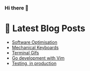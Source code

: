 ### Hi there 👋



# 📩 Latest Blog Posts 
<!-- BLOG-POST-LIST:START -->
- [Software Optimisation](http://shanehowearth.com/software-optimisation)
- [Mechanical Keyboards](http://shanehowearth.com/mechanical-keyboards)
- [Terminal Gifs](http://shanehowearth.com/terminal-gifs)
- [Go development with Vim](http://shanehowearth.com/go-development-with-vim)
- [Testing, in production](http://shanehowearth.com/testing-in-production)
<!-- BLOG-POST-LIST:END -->
